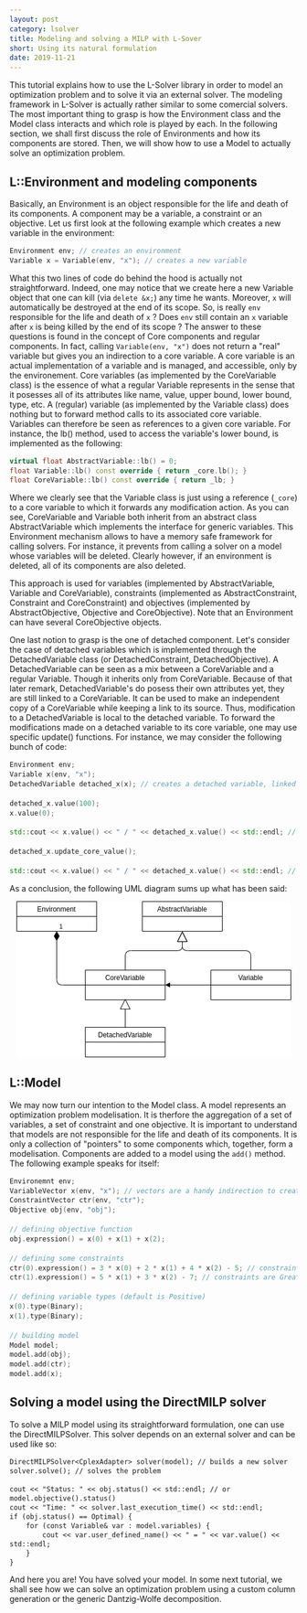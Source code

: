 ```yaml
---
layout: post
category: lsolver
title: Modeling and solving a MILP with L-Sover
short: Using its natural formulation
date: 2019-11-21
---
```


This tutorial explains how to use the L-Solver library in order to model an optimization problem and to solve it via an external solver. The modeling framework in L-Solver is actually rather similar to some comercial solvers. The most important thing to grasp is how the Environment class and the Model class interacts and which role is played by each. In the following section, we shall first discuss the role of Environments and how its components are stored. Then, we will show how to use a Model to actually solve an optimization problem.

## L::Environment and modeling components

Basically, an Environment is an object responsible for the life and death of its components. A component may be a variable, a constraint or an objective. Let us first look at the following example which creates a new variable in the environment:

```c++
Environment env; // creates an environment
Variable x = Variable(env, "x"); // creates a new variable
```

What this two lines of code do behind the hood is actually not straightforward. Indeed, one may notice that we create here a new Variable object that one can kill (via `delete &x;`) any time he wants. Moreover, `x` will automatically be destroyed at the end of its scope. So, is really `env` responsible for the life and death of `x` ? Does `env` still contain an `x` variable after `x` is being killed by the end of its scope ? The answer to these questions is found in the concept of Core components and regular components. In fact, calling `Variable(env, "x")` does not return a "real" variable but gives you an indirection to a core variable. A core variable is an actual implementation of a variable and is managed, and accessible, only by the environement. Core variables (as implemented by the CoreVariable class) is the essence of what a regular Variable represents in the sense that it posesses all of its attributes like name, value, upper bound, lower bound, type, etc. A (regular) variable (as implemented by the Variable class) does nothing but to forward method calls to its associated core variable. Variables can therefore be seen as references to a given core variable. For instance, the lb() method, used to access the variable's lower bound, is implemented as the following:

```c++
virtual float AbstractVariable::lb() = 0;
float Variable::lb() const override { return _core.lb(); }
float CoreVariable::lb() const override { return _lb; }
```

Where we clearly see that the Variable class is just using a reference (`_core`) to a core variable to which it forwards any modification action. As you can see, CoreVariable and Variable both inherit from an abstract class AbstractVariable which implements the interface for generic variables. This Environment mechanism allows to have a memory safe framework for calling solvers. For instance, it prevents from calling a solver on a model whose variables will be deleted. Clearly however, if an environment is deleted, all of its components are also deleted.

This approach is used for variables (implemented by AbstractVariable, Variable and CoreVariable), constraints (implemented as AbstractConstraint, Constraint and CoreConstraint) and objectives (implemented by AbstractObjective, Objective and CoreObjective). Note that an Environment can have several CoreObjective objects.

One last notion to grasp is the one of detached component. Let's consider the case of detached variables which is implemented through the DetachedVariable class (or DetachedConstraint, DetachedObjective). A DetachedVariable can be seen as a mix between a CoreVariable and a regular Variable. Though it inherits only from CoreVariable. Because of that later remark, DetachedVariable's do posess their own attributes yet, they are still linked to a CoreVariable. It can be used to make an independent copy of a CoreVariable while keeping a link to its source. Thus, modification to a DetachedVariable is local to the detached variable. To forward the modifications made on a detached variable to its core variable, one may use specific update() functions. For instance, we may consider the following bunch of code:
```c++
Environment env;
Variable x(env, "x");
DetachedVariable detached_x(x); // creates a detached variable, linked to the core variable of regular variable x

detached_x.value(100);
x.value(0);

std::cout << x.value() << " / " << detached_x.value() << std::endl; // prints: "0 / 100"

detached_x.update_core_value();

std::cout << x.value() << " / " << detached_x.value() << std::endl; // prints: "100 / 100"
```

As a conclusion, the following UML diagram sums up what has been said:

<center>
    <img src="/public/img/core_regular_detached.png" />
</center>

## L::Model

We may now turn our intention to the Model class. A model represents an optimization problem modelisation. It is therfore the aggregation of a set of variables, a set of constraint and one objective. It is important to understand that models are not responsible for the life and death of its components. It is only a collection of "pointers" to some components which, together, form a modelisation. Components are added to a model using the `add()` method. The following example speaks for itself:

```c++
Environemnt env;
VariableVector x(env, "x"); // vectors are a handy indirection to create several components
ConstraintVector ctr(env, "ctr");
Objective obj(env, "obj");

// defining objective function
obj.expression() = x(0) + x(1) + x(2);

// defining some constraints
ctr(0).expression() = 3 * x(0) + 2 * x(1) + 4 * x(2) - 5; // constraints are GreaterOrEqualTo zero by default
ctr(1).expression() = 5 * x(1) + 3 * x(2) - 7; // constraints are GreaterOrEqualTo zero by default

// defining variable types (default is Positive)
x(0).type(Binary);
x(1).type(Binary);

// building model
Model model;
model.add(obj);
model.add(ctr);
model.add(x);
```

## Solving a model using the DirectMILP solver

To solve a MILP model using its straightforward formulation, one can use the DirectMILPSolver. This solver depends on an external solver and can be used like so:

```
DirectMILPSolver<CplexAdapter> solver(model); // builds a new solver
solver.solve(); // solves the problem

cout << "Status: " << obj.status() << std::endl; // or model.objective().status()
cout << "Time: " << solver.last_execution_time() << std::endl;
if (obj.status() == Optimal) {
    for (const Variable& var : model.variables) {
        cout << var.user_defined_name() << " = " << var.value() << std::endl;
    }
}
```

And here you are! You have solved your model. In some next tutorial, we shall see how we can solve an optimization problem using a custom column generation or the generic Dantzig-Wolfe decomposition.